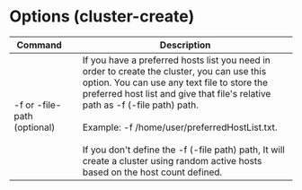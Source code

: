 # Options (cluster-create)

| Command                   |    | Description                           |
| ---------------------- | ------ | ------------------------------------- |
| -f or -file-path (optional) |  | If you have a preferred hosts list you need in order to create the cluster, you can use this option. You can use any text file to store the preferred host list and give that file's relative path as -f (-file path) path. <br><br>Example: -f /home/user/preferredHostList.txt.<br><br>If you don't define the -f (-file path) path, It will create a cluster using random active hosts based on the host count defined. |

